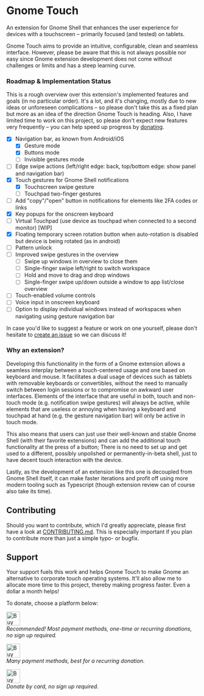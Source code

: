 
# Gnome Touch

An extension for Gnome Shell that enhances the user experience for devices with a
touchscreen – primarily focused (and tested) on tablets.

Gnome Touch aims to provide an intuitive, configurable, clean and 
seamless interface. However, please be aware that this is not always 
possible nor easy since Gnome extension development does not come without 
challenges or limits and has a steep learning curve.

### Roadmap &amp; Implementation Status

This is a rough overview over this extension's implemented features and goals
(in no particular order). It's a lot, and it's changing, mostly due to 
new ideas or unforeseen complications – so please don't take this as a fixed 
plan but more as an idea of the direction Gnome Touch is heading. Also, I have
limited time to work on this project, so please don't expect new features 
very frequently – you can help speed up progress by [donating](#support).

 - [x] Navigation bar, as known from Android/iOS
   - [x] Gesture mode
   - [x] Buttons mode
   - [ ] Invisible gestures mode
 - [ ] Edge swipe actions (left/right edge: back, top/bottom edge:
       show panel and navigation bar)
 - [x] Touch gestures for Gnome Shell notifications
   - [x] Touchscreen swipe gesture
   - [ ] Touchpad two-finger gestures
 - [ ] Add "copy"/"open" button in notifications for elements like 2FA
       codes or links
 - [x] Key popups for the onscreen keyboard
- [ ] Virtual Touchpad (use device as touchpad when connected to a
  second monitor) \[WIP]
 - [x] Floating temporary screen rotation button when auto-rotation
       is disabled but device is being rotated (as in android)
 - [ ] Pattern unlock
 - [ ] Improved swipe gestures in the overview
   - [ ] Swipe up windows in overview to close them
   - [ ] Single-finger swipe left/right to switch workspace
   - [ ] Hold and move to drag and drop windows
   - [ ] Single-finger swipe up/down outside a window to app list/close overview
 - [ ] Touch-enabled volume controls
 - [ ] Voice input in onscreen keyboard
- [ ] Option to display individual windows instead of workspaces when navigating
  using gesture navigation bar

In case you'd like to suggest a feature or work on one yourself, please
don't hesitate
to [create an issue](https://github.com/mityax/gnome-touch/issues/new) so we can
discuss it!

### Why an extension?

Developing this functionality in the form of a Gnome extension allows a seamless
interplay between a touch-centered usage and one based on keyboard and mouse. It
facilitates a dual usage of devices such as tablets with removable keyboards or
convertibles, without the need to manually switch between login sessions or to
compromise on awkward user interfaces. Elements of the interface that are useful
in both, touch and non-touch mode (e.g. notification swipe gestures) will always
be active, while elements that are useless or annoying when having a keyboard
and touchpad at hand (e.g. the gesture navigation bar) will only be active in
touch mode.

This also means that users can just use their well-known and stable Gnome
Shell (with their favorite extensions) and can add the additional touch
functionality at the press of a button; There is no need to set up and get used
to a different, possibly unpolished or permanently-in-beta shell, just to have
decent touch interaction with the device.

Lastly, as the development of an extension like this one is decoupled from Gnome
Shell itself, it can make faster iterations and profit off using more modern
tooling such as Typescript (though extension review can of course also take its
time).


## Contributing

Should you want to contribute, which I'd greatly appreciate, please first
have a look at [CONTRIBUTING.md](./CONTRIBUTING.md). This is especially
important if you plan to contribute more than just a simple typo- or bugfix.

## Support

Your support fuels this work and helps Gnome Touch to make Gnome an 
alternative to corporate touch operating systems. It'll also allow me to 
allocate more time to this project, thereby making progress faster. Even a 
dollar a month helps!

To donate, choose a platform below:

<a href='https://ko-fi.com/Q5Q41A9U4G' target='_blank'><img height='36' style='border:0px;height:36px;vertical-align:middle' src='https://img.shields.io/badge/Ko--fi-F16061?style=for-the-badge&logo=ko-fi&logoColor=white' border='0' alt='Buy Me a Coffee at ko-fi.com' /></a><br />
<i>Recommended! Most payment methods, one-time or recurring donations, no sign up required.</i>

<a href='https://patreon.com/mityax' target='_blank'><img height='36' style='border:0px;height:36px;vertical-align:middle' src='https://img.shields.io/badge/Patreon-F96854?style=for-the-badge&logo=patreon&logoColor=white' border='0' alt='Buy Me a Coffee at patreon.com' /></a><br />
<i>Many payment methods, best for a recurring donation.</i>

<a href='https://buymeacoffee.com/mityax' target='_blank'><img height='36' style='border:0px;height:36px;vertical-align:middle' src='https://img.shields.io/badge/Buy_Me_A_Coffee-FFDD00?style=for-the-badge&logo=buy-me-a-coffee&logoColor=black' border='0' alt='Buy Me a Coffee' /></a><br />
<i>Donate by card, no sign up required.</i>
